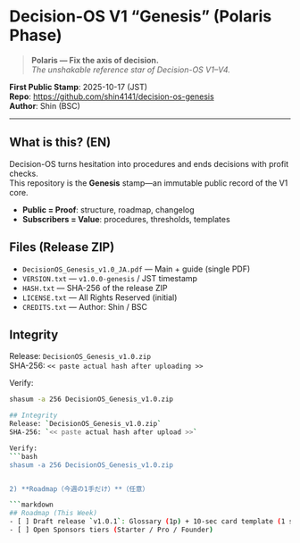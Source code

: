 # Decision-OS V1 “Genesis” (Polaris Phase)

> **Polaris — Fix the axis of decision.**  
> *The unshakable reference star of Decision-OS V1–V4.*

**First Public Stamp**: 2025-10-17 (JST)  
**Repo**: https://github.com/shin4141/decision-os-genesis  
**Author**: Shin (BSC)

---

## What is this? (EN)
Decision-OS turns hesitation into procedures and ends decisions with profit checks.  
This repository is the **Genesis** stamp—an immutable public record of the V1 core.

- **Public = Proof**: structure, roadmap, changelog  
- **Subscribers = Value**: procedures, thresholds, templates

## Files (Release ZIP)
- `DecisionOS_Genesis_v1.0_JA.pdf` — Main + guide (single PDF)
- `VERSION.txt` — `v1.0.0-genesis` / JST timestamp
- `HASH.txt` — SHA-256 of the release ZIP
- `LICENSE.txt` — All Rights Reserved (initial)
- `CREDITS.txt` — Author: Shin / BSC

## Integrity
Release: `DecisionOS_Genesis_v1.0.zip`  
SHA-256: `<< paste actual hash after uploading >>`

Verify:
```bash
shasum -a 256 DecisionOS_Genesis_v1.0.zip

## Integrity
Release: `DecisionOS_Genesis_v1.0.zip`  
SHA-256: `<< paste actual hash after upload >>`

Verify:
```bash
shasum -a 256 DecisionOS_Genesis_v1.0.zip


2) **Roadmap（今週の1手だけ）**（任意）

```markdown
## Roadmap (This Week)
- [ ] Draft release `v1.0.1`: Glossary (1p) + 10-sec card template (1 sheet)
- [ ] Open Sponsors tiers (Starter / Pro / Founder)
